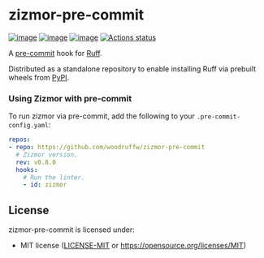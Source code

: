 # zizmor-pre-commit

[![image](https://img.shields.io/pypi/v/zizmor/0.8.0.svg)](https://pypi.python.org/pypi/zizmor)
[![image](https://img.shields.io/pypi/l/zizmor/0.8.0.svg)](https://pypi.python.org/pypi/zizmor)
[![image](https://img.shields.io/pypi/pyversions/zizmor/0.8.0.svg)](https://pypi.python.org/pypi/zizmor)
[![Actions status](https://github.com/woodruffw/zizmor-pre-commit/workflows/main/badge.svg)](https://github.com/woodruffw/zizmor-pre-commit/actions)

A [pre-commit](https://pre-commit.com/) hook for [Ruff](https://github.com/woodruffw/zizmor).

Distributed as a standalone repository to enable installing Ruff via prebuilt wheels from
[PyPI](https://pypi.org/project/zizmor/).

### Using Zizmor with pre-commit

To run zizmor via pre-commit, add the following to your `.pre-commit-config.yaml`:

```yaml
repos:
- repo: https://github.com/woodruffw/zizmor-pre-commit
  # Zizmor version.
  rev: v0.8.0
  hooks:
    # Run the linter.
    - id: zizmor
```

## License

zizmor-pre-commit is licensed under:

- MIT license ([LICENSE-MIT](LICENSE-MIT) or <https://opensource.org/licenses/MIT>)
